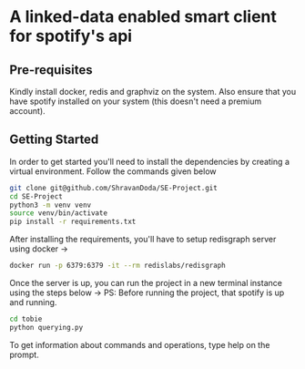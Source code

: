 # A linked-data enabled smart client for spotify's api

## Pre-requisites
Kindly install docker, redis and graphviz on the system. Also ensure that you have spotify installed on your system (this doesn't need a premium account).


## Getting Started
In order to get started you'll need to install the dependencies by creating a virtual environment.
Follow the commands given below

```bash
git clone git@github.com/ShravanDoda/SE-Project.git
cd SE-Project
python3 -m venv venv
source venv/bin/activate
pip install -r requirements.txt
```

After installing the requirements, you'll have to setup redisgraph server using docker -> 

```bash
docker run -p 6379:6379 -it --rm redislabs/redisgraph
```

Once the server is up, you can run the project in a new terminal instance using the steps below ->
PS: Before running the project, that spotify is up and running.

```bash
cd tobie
python querying.py
```

To get information about commands and operations, type help on the prompt.
